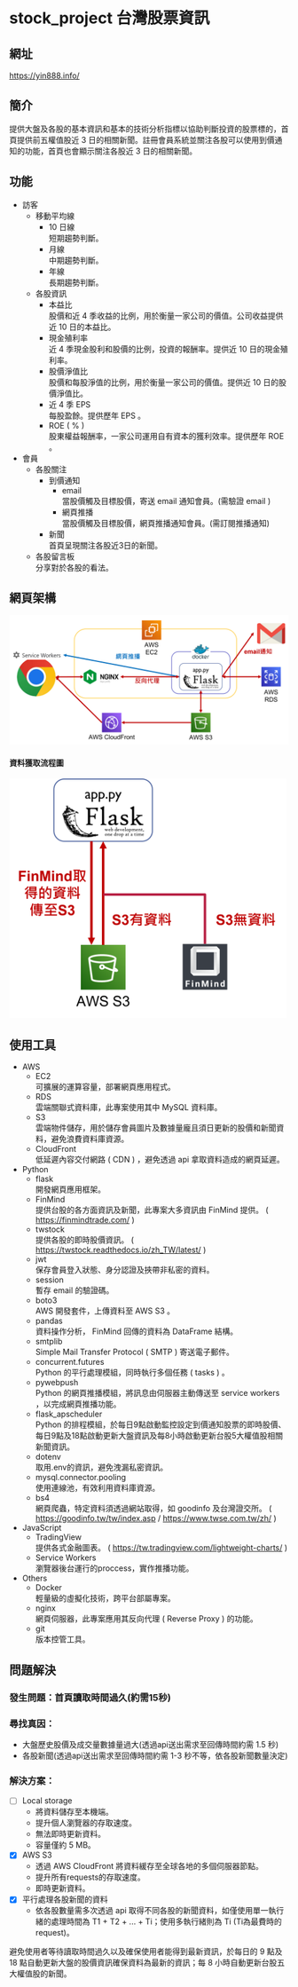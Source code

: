 # stock_project 台灣股票資訊

## 網址
https://yin888.info/

## 簡介
提供大盤及各股的基本資訊和基本的技術分析指標以協助判斷投資的股票標的，首頁提供前五權值股近 3 日的相關新聞。註冊會員系統並關注各股可以使用到價通知的功能，首頁也會顯示關注各股近 3 日的相關新聞。

## 功能
*  訪客
    *   移動平均線
        *   10 日線
            <br/>短期趨勢判斷。
        *   月線
            <br/>中期趨勢判斷。
        *   年線
            <br/>長期趨勢判斷。
    *   各股資訊
        *   本益比
            <br/>股價和近 4 季收益的比例，用於衡量一家公司的價值。公司收益提供近 10 日的本益比。
        *   現金殖利率
            <br/>近 4 季現金股利和股價的比例，投資的報酬率。提供近 10 日的現金殖利率。
        *   股價淨值比
            <br/>股價和每股淨值的比例，用於衡量一家公司的價值。提供近 10 日的股價淨值比。
        *   近 4 季 EPS
            <br/>每股盈餘。提供歷年 EPS 。
        *   ROE ( % )
            <br/>股東權益報酬率，一家公司運用自有資本的獲利效率。提供歷年 ROE 。
*  會員
    *   各股關注
        *   到價通知
            *   email
                <br/>當股價觸及目標股價，寄送 email 通知會員。(需驗證 email )
            *   網頁推播
                <br/>當股價觸及目標股價，網頁推播通知會員。(需訂閱推播通知)
        *   新聞
            <br/>首頁呈現關注各股近3日的新聞。
    *   各股留言板
        <br/>分享對於各股的看法。

## 網頁架構
![pic_web_framework](readme_pictures/web_framework.png)

#### 資料獲取流程圖
<img src="readme_pictures/process_chart.png" width="500px">

## 使用工具
*   AWS
    *   EC2
    <br/>可擴展的運算容量，部署網頁應用程式。
    *   RDS
    <br/>雲端關聯式資料庫，此專案使用其中 MySQL 資料庫。
    *   S3
    <br/>雲端物件儲存，用於儲存會員圖片及數據量龐且須日更新的股價和新聞資料，避免浪費資料庫資源。
    *   CloudFront
    <br/>低延遲內容交付網路 ( CDN ) ，避免透過 api 拿取資料造成的網頁延遲。
*   Python
    *   flask
    <br/>開發網頁應用框架。
    *   FinMind
    <br/>提供台股的各方面資訊及新聞，此專案大多資訊由 FinMind 提供。 ( https://finmindtrade.com/ )
    *   twstock
    <br/>提供各股的即時股價資訊。 ( https://twstock.readthedocs.io/zh_TW/latest/ )
    *   jwt
    <br/>保存會員登入狀態、身分認證及挾帶非私密的資料。
    *   session
    <br/>暫存 email 的驗證碼。
    *   boto3
    <br/>AWS 開發套件，上傳資料至 AWS S3 。
    *   pandas
    <br/>資料操作分析， FinMind 回傳的資料為 DataFrame 結構。
    *   smtplib
    <br/>Simple Mail Transfer Protocol ( SMTP ) 寄送電子郵件。
    *   concurrent.futures
    <br/>Python 的平行處理模組，同時執行多個任務 ( tasks ) 。
    *   pywebpush
    <br/>Python 的網頁推播模組，將訊息由伺服器主動傳送至 service workers ，以完成網頁推播功能。
    *   flask_apscheduler
    <br/>Python 的排程模組，於每日9點啟動監控設定到價通知股票的即時股價、每日9點及18點啟動更新大盤資訊及每8小時啟動更新台股5大權值股相關新聞資訊。
    *   dotenv
    <br/>取用.env的資訊，避免洩漏私密資訊。
    *   mysql.connector.pooling
    <br/>使用連線池，有效利用資料庫資源。
    *   bs4
    <br/>網頁爬蟲，特定資料須透過網站取得，如 goodinfo 及台灣證交所。 ( https://goodinfo.tw/tw/index.asp / https://www.twse.com.tw/zh/ )
*   JavaScript
    *   TradingView
    <br/>提供各式金融圖表。 ( https://tw.tradingview.com/lightweight-charts/ )
    *   Service Workers
    <br/>瀏覽器後台運行的proccess，實作推播功能。
*   Others
    *   Docker
    <br/>輕量級的虛擬化技術，跨平台部屬專案。
    *   nginx
    <br/>網頁伺服器，此專案應用其反向代理 ( Reverse Proxy ) 的功能。
    *   git
    <br/>版本控管工具。

## 問題解決
### 發生問題：首頁讀取時間過久(約需15秒)
### 尋找真因：
*   大盤歷史股價及成交量數據量過大(透過api送出需求至回傳時間約需 1.5 秒)
*   各股新聞(透過api送出需求至回傳時間約需 1-3 秒不等，依各股新聞數量決定)
### 解決方案：
- [ ] Local storage
    * 將資料儲存至本機端。
    * 提升個人瀏覽器的存取速度。
    * 無法即時更新資料。
    * 容量僅約 5 MB。
- [X] AWS S3
    * 透過 AWS CloudFront 將資料緩存至全球各地的多個伺服器節點。
    * 提升所有requests的存取速度。
    * 即時更新資料。
- [x] 平行處理各股新聞的資料
    * 依各股數量需多次透過 api 取得不同各股的新聞資料，如僅使用單一執行緒的處理時間為 T1 + T2 + ... + Ti；使用多執行緒則為 Ti (Ti為最費時的request)。

避免使用者等待讀取時間過久以及確保使用者能得到最新資訊，於每日的 9 點及 18 點自動更新大盤的股價資訊確保資料為最新的資訊；每 8 小時自動更新台股五大權值股的新聞。